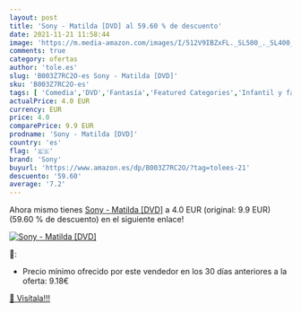 ```yaml
---
layout: post
title: 'Sony - Matilda [DVD] al 59.60 % de descuento'
date: 2021-11-21 11:58:44
image: 'https://m.media-amazon.com/images/I/512V9IBZxFL._SL500_._SL400_.jpg'
comments: true
category: ofertas
author: 'tole.es'
slug: 'B003Z7RC2O-es Sony - Matilda [DVD]'
sku: 'B003Z7RC2O-es'
tags: [ 'Comedia','DVD','Fantasía','Featured Categories','Infantil y familiar','Películas','Películas y TV','sony', ]
actualPrice: 4.0 EUR
currency: EUR
price: 4.0
comparePrice: 9.9 EUR
prodname: 'Sony - Matilda [DVD]'
country: 'es'
flag: '🇪🇸'
brand: 'Sony'
buyurl: 'https://www.amazon.es/dp/B003Z7RC2O/?tag=tolees-21'
descuento: '59.60'
average: '7.2'
---
```


Ahora mismo tienes [Sony - Matilda [DVD]](https://www.amazon.es/dp/B003Z7RC2O/?tag=tolees-21) a 4.0 EUR (original: 9.9 EUR) (59.60 %  de descuento) en el siguiente enlace!

[![Sony - Matilda [DVD]](https://m.media-amazon.com/images/I/512V9IBZxFL._SL500_._SL400_.jpg)](https://www.amazon.es/dp/B003Z7RC2O/?tag=tolees-21)

🔎:

- Precio mínimo ofrecido por este vendedor en los 30 días anteriores a la oferta: 9.18€

[🛒 Visítala!!!](https://www.amazon.es/dp/B003Z7RC2O/?tag=tolees-21)
